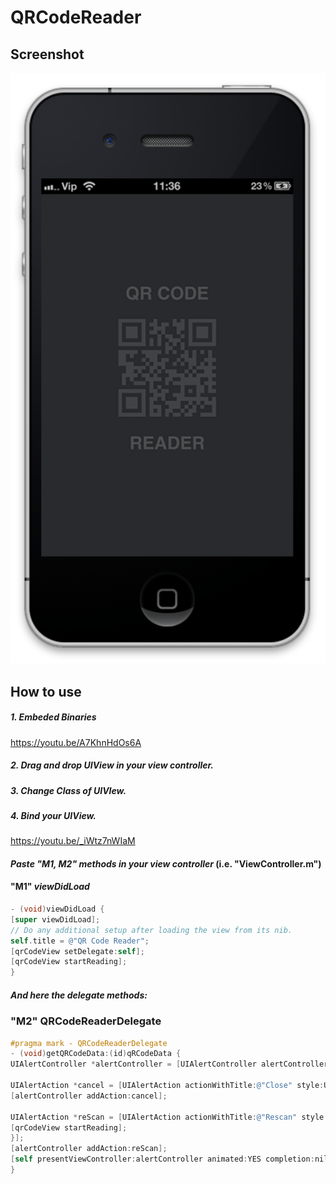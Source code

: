 QRCodeReader
===========
## Screenshot
[![ScreenShot](https://github.com/VivekVithlani/QRCodeReader/blob/master/Screenshot.png)](https://youtu.be/HEnNMDQ58HU)

## How to use
##### 1. Embeded Binaries
https://youtu.be/A7KhnHdOs6A

##### 2. Drag and drop UIView in your view controller.
##### 3. Change Class of UIVIew.
##### 4. Bind your UIView.
https://youtu.be/_iWtz7nWIaM


#### *Paste "M1, M2" methods in your view controller* (i.e. "ViewController.m")

#### "M1" *viewDidLoad*
```objective-c
- (void)viewDidLoad {
[super viewDidLoad];
// Do any additional setup after loading the view from its nib.
self.title = @"QR Code Reader";
[qrCodeView setDelegate:self];
[qrCodeView startReading];
}
```

##### And here the delegate methods:
### "M2" QRCodeReaderDelegate
```objective-c
#pragma mark - QRCodeReaderDelegate
- (void)getQRCodeData:(id)qRCodeData {
UIAlertController *alertController = [UIAlertController alertControllerWithTitle:@"QR Code" message:qRCodeData preferredStyle:UIAlertControllerStyleAlert];

UIAlertAction *cancel = [UIAlertAction actionWithTitle:@"Close" style:UIAlertActionStyleDefault handler:nil];
[alertController addAction:cancel];

UIAlertAction *reScan = [UIAlertAction actionWithTitle:@"Rescan" style:UIAlertActionStyleDefault handler:^(UIAlertAction * _Nonnull action) {
[qrCodeView startReading];
}];
[alertController addAction:reScan];
[self presentViewController:alertController animated:YES completion:nil];
}
```